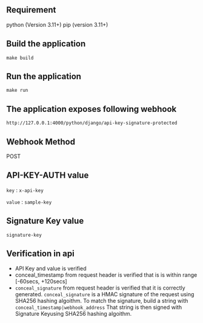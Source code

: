 ## Requirement
python (Version 3.11+) 
pip (version 3.11+)

## Build the application
`make build` 

## Run the application
`make run`

## The application exposes following webhook
`http://127.0.0.1:4000/python/django/api-key-signature-protected`

## Webhook Method
POST

## API-KEY-AUTH value
`key` : `x-api-key`

`value` : `sample-key`

## Signature Key value
`signature-key`

## Verification in api
* API Key and value is verified
* conceal_timestamp from request header is verified that is is within range [-60secs, +120secs]
* `conceal_signature` from request header is verified that it is correctly generated. `conceal_signature` is a HMAC signature of the request using SHA256 hashing algoithm. To match the signature, build a string with `conceal_timestamp|webhook_address` That string is then signed with Signature Keyusing SHA256 hashing algoithm.
